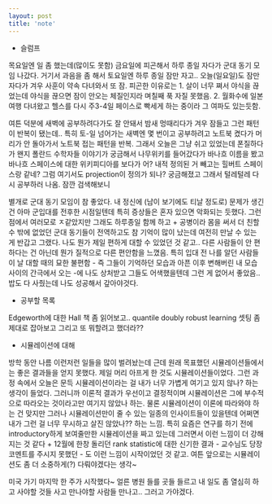 ```yaml
---
layout: post
title: 'note'
---
```


- 슬럼프

목요일엔 일 좀 했는데(많이도 못함) 금요일에 피곤해서 하루 종일 자다가 군대 동기 모임 나갔다. 거기서 과음을 좀 해서 토요일엔 하루 종일 잠만 자고.. 오늘(일요일)도 잠만 자다가 겨우 사훈이 약속 다녀와서 또 잠. 피곤한 이유로는 1. 살이 너무 쪄서 야식을 끊었는데 야식을 끊으면 잠이 안오는 체질인지라 며칠째 푹 자질 못했음. 2. 월화수에 일본 여행 다녀왔고 헬스를 다시 주3-4일 페이스로 빡세게 하는 중이라 그 여파도 있는듯함. 

여튼 덕분에 새벽에 공부하려다가도 잘 안돼서 밤새 멍때리다가 겨우 잠들고 그런 패턴이 반복이 됐는데.. 특히 토-일 넘어가는 새벽엔 몇 번이고 공부하려고 노트북 켰다가 머리가 안 돌아가서 노트북 접는 패턴을 반복. 그래서 오늘은 그냥 쉬고 있었는데 폰질하다가 왠지 폴란드 수학자들 이야기가 궁금해서 나무위키를 들어갔다가 바나흐 이름을 봤고 바나흐 스페이스에 대한 위키피디아를 보다가 어? 내적 정의된 거 빼고는 힐버트 스페이스랑 같네? 그럼 여기서도 projection이 정의가 되나? 궁금해졌고 그래서 털레털레 다시 공부하러 나옴. 잠깐 검색해보니 

별개로 군대 동기 모임이 참 좋았다. 내 정신에 (남이 보기에도 티날 정도로) 문제가 생긴 건 아마 군입대를 전후한 시점일텐데 특히 증상들은 혼자 있으면 악화되는 듯했다. 그런 점에서 여러모로 ㅈ같았지만 그래도 하루종일 함께 하고 + 공병이라 몸을 써서 더 친할 수 밖에 없었던 군대 동기들이 전역하고도 참 기억이 많이 났는데 여전히 만날 수 있는 게 반갑고 그랬다. 나도 뭔가 제일 편하게 대할 수 있었던 것 같고.. 다른 사람들이 안 편하다는 건 아닌데 뭔가 질적으로 다른 편안함을 느꼈음. 특히 입대 전 나를 알던 사람들이 날 대할 때의 묘한 불편함 - 즉 그들이 기억하던 모습과 아픈 이후 변해버린 내 모습 사이의 간극에서 오는 -에 나도 상처받고 그들도 어색했을텐데 그런 게 없어서 좋았음.. 밥도 다 사줬는데 나도 성공해서 갚아야것다. 

- 공부할 목록

Edgeworth에 대한 Hall 책 좀 읽어보고.. quantile doubly robust learning 셋팅 좀 제대로 잡아보고 그리고 또 뭐할려고 했더라?? 

- 시뮬레이션에 대해

방학 동안 나름 이런저런 일들을 많이 벌려놨는데 근데 원래 목표했던 시뮬레이션들에서는 좋은 결과들을 얻지 못했다. 제일 머리 아프게 한 것도 시뮬레이션들이었다. 그런 과정 속에서 오늘은 문득 시뮬레이션이라는 걸 내가 너무 가볍게 여기고 있지 않나? 하는 생각이 들었다. 그러니까 이론적 결과가 우선이고 결정적이며 시뮬레이션은 그에 부수적으로 따라오는 것이라고만 여기지 않았나 하는. 물론 시뮬레이션이 이론에 따라와야 하는 건 맞지만 그러나 시뮬레이션만이 줄 수 있는 일종의 인사이트들이 있을텐데 어쩌면 내가 그런 걸 너무 무시하고 살진 않았나?? 하는 느낌. 특히 요즘은 연구를 하기 전에 introductory하게 보여줄만한 시뮬레이션을 짜고 있는데 그러면서 이런 느낌이 더 강해지는 것 같다 + 12월에 한창 돌리던 rank statistic에 대한 신기한 결과 - 교수님도 당장 코멘트를 주시지 못했던 - 도 이런 느낌이 시작이었던 것 같고. 여튼 앞으로는 시뮬레이션도 좀 더 소중하게(?) 다뤄야겠다는 생각~


미국 가기 마지막 한 주가 시작했다~ 얼른 병원 들를 곳들 들르고 내 일도 좀 열심히 하고 사야할 것들 사고 만나야할 사람들 만나고.. 그러고 가야겠다. 
